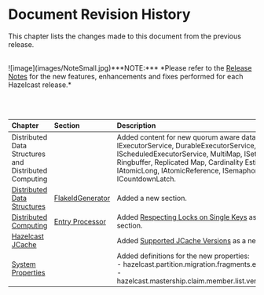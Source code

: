 

# Document Revision History

This chapter lists the changes made to this document from the previous release.

<br>
![image](images/NoteSmall.jpg)***NOTE:*** *Please refer to the <a href="http://docs.hazelcast.org/docs/rn/" target="_blank">Release Notes</a> for the new features, enhancements and fixes performed for each Hazelcast release.*

<br></br>

|Chapter|Section|Description|
|:-------|:-------|:-----------|
| Distributed Data Structures and <br> Distributed Computing|| Added content for new quorum aware data structures: IExecutorService, DurableExecutorService, IScheduledExecutorService, MultiMap, ISet, IList, Ringbuffer, Replicated Map, Cardinality Estimator, IAtomicLong, IAtomicReference, ISemaphore, ICountdownLatch.
|[Distributed Data Structures](#distributed-data-structures)|[FlakeIdGenerator](#flakeidgenerator)| Added a new section.
|[Distributed Computing](#distributed-computing)|[Entry Processor](#entry-processor)|Added [Respecting Locks on Single Keys](#respecting-locks-on-single-keys) as a new section.
| [Hazelcast JCache](#hazelcast-jcache)||Added [Supported JCache Versions](#supported-jcache-versions) as a new section.
|[System Properties](#system-properties)||Added definitions for the new properties: <br> - hazelcast.partition.migration.fragments.enabled <br> - hazelcast.mastership.claim.member.list.version.increment |
